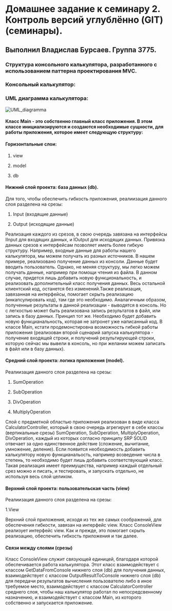 # Домашнее задание к семинару 2. Контроль версий углублённо (GIT) (семинары).

## Выполнил Владислав Бурсаев. Группа 3775.

### Cтруктура консольного калькулятора, разработанного с использованием паттерна проектирования MVC.

### Консольный калькулятор:

### UML диаграмма калькулятора:
![UML_diagramma](/HomeWork_5/Sourse/calculatorMVC.png)


#### Класс Main - это собственно главный класс приложения. В этом классе инициализируются и создаются необходимые сущности, для работы приложения, которое имеет следующую структуру:

#### Горизонтальные слои:

1. view

2. model

3. db

#### Нижний слой проекта: база данных (db). 

Для того, чтобы обеспечить гибкость приложения, реалиизация данного слоя разделена на срезы:

1. Input (входящие данные)

2. Output (исходящие данные)

Реализация каждого из срезов, в свою очередь завязана на интерфейсы IInput для входящих данных, и IOutput для исходящих данных. Привязка данных срезов к интерфейсам позволяет иметь более гибкую структуру. Например, входные данные для работы нашего калькулятора, мы можем получать из разных источников. В нашем примере, реализовано получение данных из консоли. Данные будет вводить пользователь. Однако, не меняя структуру, мы легко можем получать данные, например при помощи чтения из файла. В данном случае, придется лишь добавить новую функциональность, и реализовать дополнительный класс получения данных. Весь остальной клиентский код, останется без изменений.Также реализация, завязанная на интерфейсы, помогает скрыть реализацию (инкапсулировать код), там где это необходимо.
Аналагичным образом, полученные результаты в данной реализации - выводятся в консоль. Но с легкостью может быть реализована запись результатов в файл, или запись в базу данных. Принцип тот же. Необходимо будет добавить новую функцианальность, которая не затронет уже написанный код. В классе Main, кстати продемонстировна возможность гибкой работы приложения (реализован второй сценарий запуска калькулятора - получение входящей строки, и получений результирующей строки, которую сейчас мы вывели в консоль, но при желании можем записать в файл или в базу данных).

#### Средний слой проекта: логика приложения (model). 

Реалиизация данного слоя разделена на срезы:

1. SumOperation

2. SubOperation

3. DivOperation

4. MultiplyOperation


Слой с предметной областью приложения реализован в виде класса CalculatorController, который в свою очередь агрегирует в себе классы (вертикальные срезы) SumOperation, SubOperation, MultiplyOperation, DivOperation, каждый из которых согласно принципу SRP SOLID отвечает за одно единственное действие (сложение, вычитание, умножение, деление). Если появится необходимость добавить калькулятору новую функцианальость, например возведение числа в степень, то необходимо будет лишь добавить соответствующий класс. Такая реализация имеет преимущества, например каждый отдельный срез можно и писать, и тестировать, и запускать отдельно, не используя весь слой целиком.

#### Верхний слой проекта: пользовательская часть (view)

Реалиизация данного слоя разделена на срезы:

1.View

Верхний слой приложения, исходя из тех же самых соображений, для обеспечения гибкости, завязан на интерфейс view. Класс ConsoleView реализует интерфейс view. Как и прежде, это помогает скрыть реализацию, обеспечить гибкость приложения и так далее.


#### Связи между слоями (срезы)

Класс ConsoleView служит связующей единицей, благодаря которой обеспечивается работа калькулятора. Этот класс взаимодействует с классом GetDataFromConsole нижнего слоя (db) для получения данных, взаимодействует с классом OutputResultToConsole нижнего слоя (db) для передачи результатов вычисления пользователю либо в иное требуемое место, взаимодействует с классом CalculatorController среднего слоя, чтобы наш калькулятор работал по непосредсвенному назначению, и взаимодействует с классом Main, из которого собственно и запускается приложение.